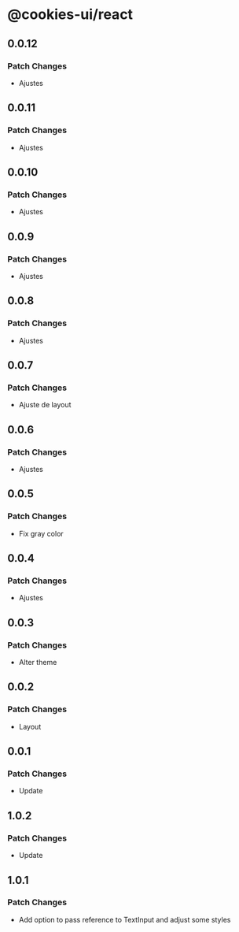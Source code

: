 # @cookies-ui/react

## 0.0.12

### Patch Changes

- Ajustes

## 0.0.11

### Patch Changes

- Ajustes

## 0.0.10

### Patch Changes

- Ajustes

## 0.0.9

### Patch Changes

- Ajustes

## 0.0.8

### Patch Changes

- Ajustes

## 0.0.7

### Patch Changes

- Ajuste de layout

## 0.0.6

### Patch Changes

- Ajustes

## 0.0.5

### Patch Changes

- Fix gray color

## 0.0.4

### Patch Changes

- Ajustes

## 0.0.3

### Patch Changes

- Alter theme

## 0.0.2

### Patch Changes

- Layout

## 0.0.1

### Patch Changes

- Update

## 1.0.2

### Patch Changes

- Update

## 1.0.1

### Patch Changes

- Add option to pass reference to TextInput and adjust some styles
